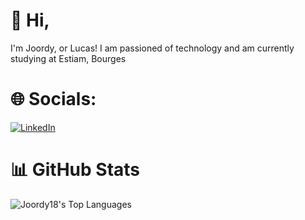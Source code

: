 # 👋 Hi,
I'm Joordy, or Lucas! I am passioned of technology and am currently studying at Estiam, Bourges

# 🌐 Socials:

[![LinkedIn](https://img.shields.io/badge/LinkedIn-%230077B5.svg?logo=linkedin&logoColor=white)](https://www.linkedin.com/in/lucas-arcizet-85530b2b5/)

# 📊 GitHub Stats

![Joordy18's Top Languages](https://github-readme-stats.vercel.app/api/top-langs/?username=Joordy18&theme=vue-dark&show_icons=true&hide_border=true&layout=compact)
